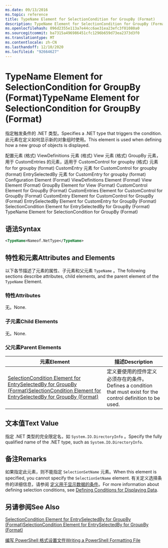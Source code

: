 ```yaml
---
ms.date: 09/13/2016
ms.topic: reference
title: TypeName Element for SelectionCondition for GroupBy (Format)
description: TypeName Element for SelectionCondition for GroupBy (Format)
ms.openlocfilehash: 096d2355e113a7e44cc6ae31ea23efc3f01080a0
ms.sourcegitcommit: ba7315a496986451cfc1296b659d73ea2373d3f0
ms.translationtype: MT
ms.contentlocale: zh-CN
ms.lasthandoff: 12/10/2020
ms.locfileid: "92664627"
---
```

# <a name="typename-element-for-selectioncondition-for-groupby-format"></a><span data-ttu-id="672a9-103">TypeName Element for SelectionCondition for GroupBy (Format)</span><span class="sxs-lookup"><span data-stu-id="672a9-103">TypeName Element for SelectionCondition for GroupBy (Format)</span></span>

<span data-ttu-id="672a9-104">指定触发条件的 .NET 类型。</span><span class="sxs-lookup"><span data-stu-id="672a9-104">Specifies a .NET type that triggers the condition.</span></span> <span data-ttu-id="672a9-105">此元素在定义如何显示新的对象组时使用。</span><span class="sxs-lookup"><span data-stu-id="672a9-105">This element is used when defining how a new group of objects is displayed.</span></span>

<span data-ttu-id="672a9-106">配置元素 (格式) ViewDefinitions 元素 (格式) View 元素 (格式) GroupBy 元素，用于 CustomEntries 的元素，适用于 CustomControl for groupby (格式) 元素 for for groupby (format) CustomEntry 元素 for CustomControl for groupby (format) EntrySelectedBy 元素 for CustomEntry for groupby (format) </span><span class="sxs-lookup"><span data-stu-id="672a9-106">Configuration Element (Format) ViewDefinitions Element (Format) View Element (Format) GroupBy Element for View (Format) CustomControl Element for GroupBy (Format) CustomEntries Element for CustomControl for GroupBy (Format) CustomEntry Element for CustomControl for GroupBy (Format) EntrySelectedBy Element for CustomEntry for GroupBy (Format) SelectionCondition Element for EntrySelectedBy for GroupBy (Format) TypeName Element for SelectionCondition for GroupBy  (Format)</span></span>

## <a name="syntax"></a><span data-ttu-id="672a9-107">语法</span><span class="sxs-lookup"><span data-stu-id="672a9-107">Syntax</span></span>

```xml
<TypeName>Nameof.NetType</TypeName>

```

## <a name="attributes-and-elements"></a><span data-ttu-id="672a9-108">特性和元素</span><span class="sxs-lookup"><span data-stu-id="672a9-108">Attributes and Elements</span></span>

<span data-ttu-id="672a9-109">以下各节描述了元素的属性、子元素和父元素 `TypeName` 。</span><span class="sxs-lookup"><span data-stu-id="672a9-109">The following sections describe attributes, child elements, and the parent element of the `TypeName` Element.</span></span>

### <a name="attributes"></a><span data-ttu-id="672a9-110">特性</span><span class="sxs-lookup"><span data-stu-id="672a9-110">Attributes</span></span>

<span data-ttu-id="672a9-111">无。</span><span class="sxs-lookup"><span data-stu-id="672a9-111">None.</span></span>

### <a name="child-elements"></a><span data-ttu-id="672a9-112">子元素</span><span class="sxs-lookup"><span data-stu-id="672a9-112">Child Elements</span></span>

<span data-ttu-id="672a9-113">无。</span><span class="sxs-lookup"><span data-stu-id="672a9-113">None.</span></span>

### <a name="parent-elements"></a><span data-ttu-id="672a9-114">父元素</span><span class="sxs-lookup"><span data-stu-id="672a9-114">Parent Elements</span></span>

|<span data-ttu-id="672a9-115">元素</span><span class="sxs-lookup"><span data-stu-id="672a9-115">Element</span></span>|<span data-ttu-id="672a9-116">描述</span><span class="sxs-lookup"><span data-stu-id="672a9-116">Description</span></span>|
|-------------|-----------------|
|[<span data-ttu-id="672a9-117">SelectionCondition Element for EntrySelectedBy for GroupBy (Format)</span><span class="sxs-lookup"><span data-stu-id="672a9-117">SelectionCondition Element for EntrySelectedBy for GroupBy (Format)</span></span>](./selectioncondition-element-for-entryselectedby-for-groupby-format.md)|<span data-ttu-id="672a9-118">定义要使用的控件定义必须存在的条件。</span><span class="sxs-lookup"><span data-stu-id="672a9-118">Defines a condition that must exist for the control definition to be used.</span></span>|

## <a name="text-value"></a><span data-ttu-id="672a9-119">文本值</span><span class="sxs-lookup"><span data-stu-id="672a9-119">Text Value</span></span>

<span data-ttu-id="672a9-120">指定 .NET 类型的完全限定名，如 `System.IO.DirectoryInfo` 。</span><span class="sxs-lookup"><span data-stu-id="672a9-120">Specify the fully qualified name of the .NET type, such as `System.IO.DirectoryInfo`.</span></span>

## <a name="remarks"></a><span data-ttu-id="672a9-121">备注</span><span class="sxs-lookup"><span data-stu-id="672a9-121">Remarks</span></span>

<span data-ttu-id="672a9-122">如果指定此元素，则不能指定 `SelectionSetName` 元素。</span><span class="sxs-lookup"><span data-stu-id="672a9-122">When this element is specified, you cannot specify the `SelectionSetName` element.</span></span> <span data-ttu-id="672a9-123">有关定义选择条件的详细信息，请参阅 [定义用于显示数据的条件](./defining-conditions-for-displaying-data.md)。</span><span class="sxs-lookup"><span data-stu-id="672a9-123">For more information about defining selection conditions, see [Defining Conditions for Displaying Data](./defining-conditions-for-displaying-data.md).</span></span>

## <a name="see-also"></a><span data-ttu-id="672a9-124">另请参阅</span><span class="sxs-lookup"><span data-stu-id="672a9-124">See Also</span></span>

[<span data-ttu-id="672a9-125">SelectionCondition Element for EntrySelectedBy for GroupBy (Format)</span><span class="sxs-lookup"><span data-stu-id="672a9-125">SelectionCondition Element for EntrySelectedBy for GroupBy (Format)</span></span>](./selectioncondition-element-for-entryselectedby-for-groupby-format.md)

[<span data-ttu-id="672a9-126">编写 PowerShell 格式设置文件</span><span class="sxs-lookup"><span data-stu-id="672a9-126">Writing a PowerShell Formatting File</span></span>](./writing-a-powershell-formatting-file.md)
